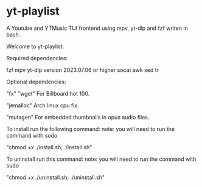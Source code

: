 # yt-playlist
A Youtube and YTMusic TUI frontend using mpv, yt-dlp and fzf writen in bash.

Welcome to yt-playlist.

Required dependencies:

fzf
mpv
yt-dlp version 2023.07.06 or higher
socat
awk
sed
tr

Optional dependencies:

"fx" "wget" For Billboard hot 100.

"jemalloc" Arch linux cpu fix.

"mutagen" For embedded thumbnails in opus audio files.


To install run the following command: 
note: you will need to run the command with sudo

"chmod +x ./install.sh; ./install.sh"

To uninstall run this command:
note: you will need to run the command with sudo

"chmod +x ./uninstall.sh; ./uninstall.sh"
